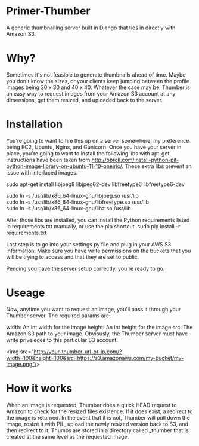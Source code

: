 Primer-Thumber
==============

A generic thumbnailing server built in Django that ties in directly with Amazon S3. 


Why?
====
Sometimes it's not feasible to generate thumbnails ahead of time. Maybe you don't know the sizes, or your clients keep jumping between the profile images being 30 x 30 and 40 x 40. Whatever the case may be, Thumber is an easy way to request images from your Amazon S3 account at any dimensions, get them resized, and uploaded back to the server.


Installation
============

You're going to want to fire this up on a server somewhere, my preference being EC2, Ubuntu, Nginx, and Gunicorn. Once you have your server in place, you're going to want to install the following libs with apt-get, instructions have been taken from http://obroll.com/install-python-pil-python-image-library-on-ubuntu-11-10-oneiric/. These extra libs prevent an issue with interlaced images.

sudo apt-get install libjpeg8 libjpeg62-dev libfreetype6 libfreetype6-dev

sudo ln -s /usr/lib/x86_64-linux-gnu/libjpeg.so /usr/lib<br/>
sudo ln -s /usr/lib/x86_64-linux-gnu/libfreetype.so /usr/lib<br/>
sudo ln -s /usr/lib/x86_64-linux-gnu/libz.so /usr/lib<br/>

After those libs are installed, you can install the Python requirements listed in requirements.txt manually, or use the pip shortcut. sudo pip install -r requirements.txt

Last step is to go into your settings.py file and plug in your AWS S3 information. Make sure you have write permissions on the buckets that you will be trying to access and that they are set to public.

Pending you have the server setup correctly, you're ready to go.


Useage
======
Now, anytime you want to request an image, you'll pass it through your Thumber server. The required params are:

width: An int width for the image
height: An int height for the image
src: The Amazon S3 path to your image. Obviously, the Thumber server must have write priveleges to this particular S3 account.

&lt;img src="http://your-thumber-url-or-ip.com/?width=100&height=100&src=https://s3.amazonaws.com/my-bucket/my-image.png"/&gt;


How it works
============
When an image is requested, Thumber does a quick HEAD request to Amazon to check for the resized files existence. If it does exist, a redirect to the image is returned. In the event that it is not, Thumber will pull down the image, resize it with PIL, upload the newly resized version back to S3, and then redirect to it. Thumbs are stored in a directory called _thumber that is created at the same level as the requested image.

